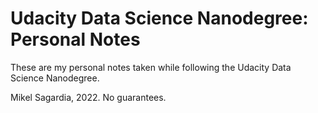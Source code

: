 # Udacity Data Science Nanodegree: Personal Notes

These are my personal notes taken while following the Udacity Data Science Nanodegree.

Mikel Sagardia, 2022.
No guarantees.


